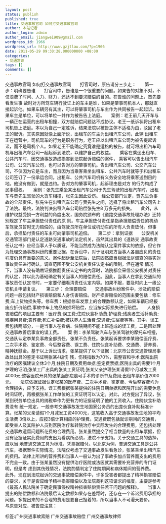 ```yaml
---
layout: post
status: publish
published: true
title: 交通事故官司 如何打交通事故官司
author: 本站记者
author_login: admin
author_email: jiangwei909@gmail.com
wordpress_id: 1966
wordpress_url: http://www.gzjtlaw.com/?p=1966
date: 2011-05-29 09:30:28.000000000 +08:00
categories:
- 交通常识
tags: []
comments: []
---
```

交通事故官司 如何打交通事故官司　　打官司时，原告请分三步走：　　第一步：明确要告谁　　打官司中，告谁是一个很重要的问题。如果告的对象不对，不仅浪费了时间、人力、财力，还达不到要求赔偿的目的。在告谁的问题上，首先要看发生事 故时对方所驾车辆行驶证上的车主是谁，如果是肇事司机本人，那就直接起诉他。如果车辆另有其主，可以将肇事司机与车主作为共同被告一起起诉。如果车主是单位，可以将单位一并作为被告告上法庭。　　案例：老王前几天开车与一辆正在运营的出租车相撞，双方就赔偿问题达不成协议。老王一纸诉状将出租车司机告上法庭。本以为自己一定胜诉，结果法院以被告主体不适格为由，驳回了老王的起诉。其实原因就像上面所说，出租车的车主为出租汽车公司，此辆 出租车正在运营中，司机驾车的行为是职务行为，老王应以出租汽车公司为被告提起诉讼，而不是司机个人。如果老王不能确定究竟谁是适格的被告，就可将出租汽车司机与出租汽车公司一起起诉到法院，以维护自己的权益。　　乘客在乘坐出租车、公共汽车时，因交通事故造成损害到法院起诉赔偿的案件， 乘客可以告出租汽车公司、公交汽车公司，也可以告对方的肇事司机。告出租汽车公司、公交汽车公司，不仅因为它是车主，而且因为当乘客乘坐出租车、公共汽车时就等于和出租车公司签订了一份承运合同，出租车、公共汽车司机有义务安全地将乘客送到目的地。他没有做到，就是违约。告对方的肇事司机，起诉理由是对方 的行为构成了民事侵权。　　案例：张先生乘坐某出租汽车公司于先生驾驶的出租汽车时，出租车与贾先生驾驶的大货车相撞，张先生因此受伤。 经公安部门认定，贾先生负事故的全部责任。张先生在出租汽车公司与贾先生之间，选择了将出租汽车公司告上了法院。最终，法院判决出租汽车公司赔偿张先生8 万多元的损失。　　此外，从维护权益受损一方利益的角度出发，国务院颁布的《道路交通事故处理办法》还特别规定了车主承担垫付责任的原 则。车主承担垫付责任是指承担赔偿责任的机动车驾驶员暂时无力赔偿的，由驾驶员所在单位或机动车的所有人负责垫付。但事后，承担垫付责任的车主可向肇事司机追偿。　　第二步：拿到证据　　公安机关交通管理部门是认定道路交通事故的法定机关，虽然其出具的《道路交 通事故责任认定书》应经当事人予以质证，不能当然成为法院认定案件事实的依据，但它作为处理交通事故纠纷的重要证据，在诉讼中，对于证明双方当事人各自应负的责任程度仍具有重要的意义。案件起诉至法院后，法院固然应当根据法庭调查的事实对事故责任进行确认，调查范围不受公安机关责任认定书的限制，但在通常 情况下，当事人没有确凿证据推翻责任认定书的内容时，法院都会采信公安机关对责任的认定，并以此为基础确定有关当事人的赔偿责任。因此，当事人在拿到交通队的事故责任认定书时，一定要仔细看清责任认定内容。如果不服，要及时向上一级公安机关申请复议。　　第三步： 合理要赔偿　　交通事故纠纷案件中，涉及的赔偿问题一般包括财产损害赔偿和人身伤害赔偿。财产损害赔偿的范围主要包括：修车费;车上货物损失等。修车费：根据修车发票上的合理数额认定，如果车辆已经报废应折价赔偿;事故中车上物品的损坏赔偿，应当按实际损失进行赔偿。　　人身损害赔偿的项目主要有：医疗费;误工费;住院伙食补助费;护理费;残疾者生活补助费;残疾用具费;丧葬费;死亡补偿费;被扶养人生活费;交通费;住宿费等等。其中，误工费包括两部分，一是当事人在看病、住院期间不能上班造成的误工费，二是因处理交通事故善后事宜的误工费。　　案 例：李某驾驶汽车与张某驾驶的摩托车相撞，交通队认定李某负事故全部责任，张某不负责任。张某起诉要求李某赔偿医疗费、二次手术费、鉴定费、今后整容费、误工费、住院伙食补助费、交通费、营养费、精神抚慰金。基于以上诉讼请求，张某提供了以下证据：北京市公安交通管理局事故处出具的鉴定书证明张某4级伤 残，伤残指数为70%，需整容和手术;医院出院治疗的医嘱建议全休3个月;住院日期及费用单据;鉴定费票据;医院出具的需要1个月护理的证明;张某工厂出具的张某工资证明;张某父亲护理张某请假1个月减发工资4000元;整容医院开具的张某面部疤痕可手术的诊断书及费用;出租车票价值2000元。　　法院依据证据认定张某的医疗费、二次手术费、鉴定费、今后整容费均为合理损失，应予支持。误工费根据张某提供的住院日期单据和医院开出的需要休息时间证明，再根据张某工作单位的工资证明可以认定。对此，对方提出了异议，张某到税务单位出具的纳税单作为更有力的证据证明了他的工资收入。住院伙食补助费没有 统一规定，一般参考交通事故发生地国家公务员的出差伙食补助标准计算。张某的父亲请假1个月减发工资4000元，这笔收入高于交通事故发生地的平均生活费 3倍以上，应按3倍计算相应的护理费。交通费既包括就诊期间的交通费，即受害人及其陪护人员到医院治疗和转院治疗中实际发生的合理费用，还包括处理交通事故遗留问题所花费的合理费用。张某虽然提交了相当数量的出租车票据，但没有证据证实此费用的支出为看病所必须，法院不予支持。关于交通工具的选择，应以当 地普通交通工具为标准，凭票据赔付。以北京为例，普通交通工具是公共汽车，根据案件实际情况，法院仅考虑了交通事故发生看急诊，张某乘坐出租汽车的费用。法律上所讲的营养费和当事人一般认为出了事故多加点营养而支出的费用不完全一致。由于张某虽然没有提供治疗医院或法医就其需要补充营养的专门证明，但是考 虑到其伤残情况，法院酌情判定了住院期间和病休期间的营养费。　　此外，现在到法院起诉的交通事故赔偿案件中，许多受害者都提出了精神损害赔偿的要求，关于是否应给予精神损害赔偿以及法院裁判这项请求的幅度，主要是参考《最高人民法院关于确定民事侵权精神损害赔偿责任若干问题的解释》。　　当事人提出的赔偿数额和法院最后认定数额如果存在差距时，还存在一个诉讼费用承担的问题。多提出来的不合理的费用是要自己担着的，所以当事人不可漫天要价。　　与原告对应，被告应注意：标签:广州交通事故索赔 广州交通事故赔偿 广州交通事故律师
